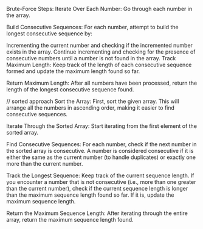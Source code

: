 Brute-Force Steps:
Iterate Over Each Number: Go through each number in the array.

Build Consecutive Sequences: For each number, attempt to build the longest consecutive sequence by:

Incrementing the current number and checking if the incremented number exists in the array.
Continue incrementing and checking for the presence of consecutive numbers until a number is not found in the array.
Track Maximum Length: Keep track of the length of each consecutive sequence formed and update the maximum length found so far.

Return Maximum Length: After all numbers have been processed, return the length of the longest consecutive sequence found.

// sorted approach
Sort the Array: First, sort the given array. This will arrange all the numbers in ascending order, making it easier to find consecutive sequences.

Iterate Through the Sorted Array: Start iterating from the first element of the sorted array.

Find Consecutive Sequences: For each number, check if the next number in the sorted array is consecutive. A number is considered consecutive if it is either the same as the current number (to handle duplicates) or exactly one more than the current number.

Track the Longest Sequence: Keep track of the current sequence length. If you encounter a number that is not consecutive (i.e., more than one greater than the current number), check if the current sequence length is longer than the maximum sequence length found so far. If it is, update the maximum sequence length.

Return the Maximum Sequence Length: After iterating through the entire array, return the maximum sequence length found.
